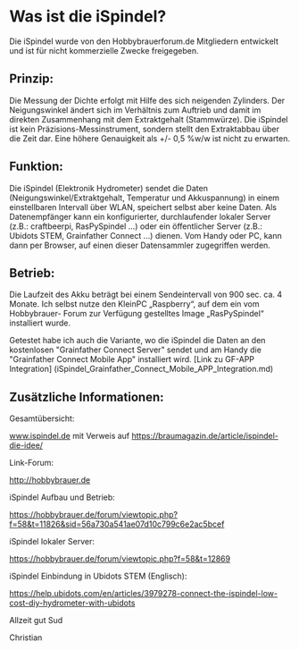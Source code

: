 # Was ist die iSpindel?

Die iSpindel wurde von den Hobbybrauerforum.de Mitgliedern entwickelt und ist für nicht kommerzielle Zwecke freigegeben.

## Prinzip:

Die Messung der Dichte erfolgt mit Hilfe des sich neigenden Zylinders. Der Neigungswinkel ändert sich im Verhältnis zum Auftrieb und damit im direkten Zusammenhang mit dem 
Extraktgehalt (Stammwürze). Die iSpindel ist kein Präzisions-Messinstrument, sondern stellt den Extraktabbau über die Zeit dar. Eine höhere Genauigkeit als +/- 0,5 %w/w ist
nicht zu erwarten.

## Funktion:

Die iSpindel (Elektronik Hydrometer) sendet die Daten (Neigungswinkel/Extraktgehalt, Temperatur und Akkuspannung) in einem einstellbaren Intervall über WLAN, speichert selbst
aber keine Daten. Als Datenempfänger kann ein konfigurierter, durchlaufender lokaler Server (z.B.: craftbeerpi, RasPySpindel …) oder ein öffentlicher Server (z.B.: Ubidots STEM,
Grainfather Connect ...) dienen. Vom Handy oder PC, kann dann per Browser, auf einen dieser Datensammler zugegriffen werden.

## Betrieb:

Die Laufzeit des Akku beträgt bei einem Sendeintervall von 900 sec. ca. 4 Monate. 
Ich selbst nutze den KleinPC „Raspberry“, auf dem ein vom Hobbybrauer- Forum zur Verfügung gestelltes Image „RasPySpindel“ installiert wurde.
 
Getestet habe ich auch die Variante, wo die iSpindel die Daten an den kostenlosen "Grainfather Connect Server" sendet und am Handy die "Grainfather Connect Mobile App" installiert wird. [Link zu GF-APP Integration] (iSpindel_Grainfather_Connect_Mobile_APP_Integration.md)

## Zusätzliche Informationen:

Gesamtübersicht:

www.ispindel.de mit Verweis auf https://braumagazin.de/article/ispindel-die-idee/

Link-Forum:

http://hobbybrauer.de

iSpindel Aufbau und Betrieb:

https://hobbybrauer.de/forum/viewtopic.php?f=58&t=11826&sid=56a730a541ae07d10c799c6e2ac5bcef

iSpindel lokaler Server:

https://hobbybrauer.de/forum/viewtopic.php?f=58&t=12869

iSpindel Einbindung in Ubidots STEM (Englisch):

https://help.ubidots.com/en/articles/3979278-connect-the-ispindel-low-cost-diy-hydrometer-with-ubidots


Allzeit gut Sud

Christian
